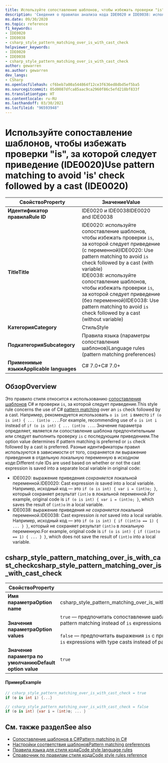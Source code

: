 ```yaml
---
title: Используйте сопоставление шаблонов, чтобы избежать проверки "is", за которой следует приведение (IDE0020 и IDE0038)
description: 'Сведения о правилах анализа кода IDE0020 и IDE0038: используйте сопоставление шаблонов, чтобы избежать проверки "is", за которой следует приведение'
ms.date: 09/30/2020
ms.topic: reference
f1_keywords:
- IDE0020
- IDE0038
- csharp_style_pattern_matching_over_is_with_cast_check
helpviewer_keywords:
- IDE0020
- IDE0038
- csharp_style_pattern_matching_over_is_with_cast_check
author: gewarren
ms.author: gewarren
dev_langs:
- CSharp
ms.openlocfilehash: cf6beb7a00a544864f12ce3f636ed8dbd5ef5ba5
ms.sourcegitcommit: 05d0087dfca85aac9ca2960f86c5efd218bf833f
ms.translationtype: HT
ms.contentlocale: ru-RU
ms.lasthandoff: 03/30/2021
ms.locfileid: "96593948"
---
```

# <a name="use-pattern-matching-to-avoid-is-check-followed-by-a-cast-ide0020"></a><span data-ttu-id="0fd4b-103">Используйте сопоставление шаблонов, чтобы избежать проверки "is", за которой следует приведение (IDE0020)</span><span class="sxs-lookup"><span data-stu-id="0fd4b-103">Use pattern matching to avoid 'is' check followed by a cast (IDE0020)</span></span>

|<span data-ttu-id="0fd4b-104">Свойство</span><span class="sxs-lookup"><span data-stu-id="0fd4b-104">Property</span></span>|<span data-ttu-id="0fd4b-105">Значение</span><span class="sxs-lookup"><span data-stu-id="0fd4b-105">Value</span></span>|
|-|-|
| <span data-ttu-id="0fd4b-106">**Идентификатор правила**</span><span class="sxs-lookup"><span data-stu-id="0fd4b-106">**Rule ID**</span></span> | <span data-ttu-id="0fd4b-107">IDE0020 и IDE0038</span><span class="sxs-lookup"><span data-stu-id="0fd4b-107">IDE0020 and IDE0038</span></span> |
| <span data-ttu-id="0fd4b-108">**Title**</span><span class="sxs-lookup"><span data-stu-id="0fd4b-108">**Title**</span></span> | <span data-ttu-id="0fd4b-109">IDE0020: используйте сопоставление шаблонов, чтобы избежать проверки `is`, за которой следует приведение (с переменной)</span><span class="sxs-lookup"><span data-stu-id="0fd4b-109">IDE0020: Use pattern matching to avoid `is` check followed by a cast (with variable)</span></span><br/> <span data-ttu-id="0fd4b-110">IDE0038: используйте сопоставление шаблонов, чтобы избежать проверки `is`, за которой следует приведение (без переменной)</span><span class="sxs-lookup"><span data-stu-id="0fd4b-110">IDE0038: Use pattern matching to avoid `is` check followed by a cast (without variable)</span></span> |
| <span data-ttu-id="0fd4b-111">**Категория**</span><span class="sxs-lookup"><span data-stu-id="0fd4b-111">**Category**</span></span> | <span data-ttu-id="0fd4b-112">Стиль</span><span class="sxs-lookup"><span data-stu-id="0fd4b-112">Style</span></span> |
| <span data-ttu-id="0fd4b-113">**Подкатегория**</span><span class="sxs-lookup"><span data-stu-id="0fd4b-113">**Subcategory**</span></span> | <span data-ttu-id="0fd4b-114">Правила языка (параметры сопоставления шаблонов)</span><span class="sxs-lookup"><span data-stu-id="0fd4b-114">Language rules (pattern matching preferences)</span></span> |
| <span data-ttu-id="0fd4b-115">**Применимые языки**</span><span class="sxs-lookup"><span data-stu-id="0fd4b-115">**Applicable languages**</span></span> | <span data-ttu-id="0fd4b-116">C# 7.0+</span><span class="sxs-lookup"><span data-stu-id="0fd4b-116">C# 7.0+</span></span> |

## <a name="overview"></a><span data-ttu-id="0fd4b-117">Обзор</span><span class="sxs-lookup"><span data-stu-id="0fd4b-117">Overview</span></span>

<span data-ttu-id="0fd4b-118">Это правило стиля относится к использованию [сопоставления шаблонов](../../../csharp/pattern-matching.md) C# и проверки `is`, за которой следует приведение.</span><span class="sxs-lookup"><span data-stu-id="0fd4b-118">This style rule concerns the use of C# [pattern matching](../../../csharp/pattern-matching.md) over an `is` check followed by a cast.</span></span> <span data-ttu-id="0fd4b-119">Например, рекомендуется использовать `o is int i` вместо `if (o is int) { ... (int)o ...`.</span><span class="sxs-lookup"><span data-stu-id="0fd4b-119">For example, recommending use of `o is int i` instead of `if (o is int) { ... (int)o ...`.</span></span> <span data-ttu-id="0fd4b-120">Значение параметра определяет, является ли сопоставление шаблона предпочтительным или следует выполнить проверку `is` с последующим приведением.</span><span class="sxs-lookup"><span data-stu-id="0fd4b-120">The option value determines if pattern matching is preferred or `is` check followed by a cast is preferred.</span></span> <span data-ttu-id="0fd4b-121">Разные идентификаторы правил используются в зависимости от того, сохраняется ли выражение приведения в отдельную локальную переменную в исходном коде:</span><span class="sxs-lookup"><span data-stu-id="0fd4b-121">Different rule IDs are used based on whether or not the cast expression is saved into a separate local variable in original code:</span></span>

- <span data-ttu-id="0fd4b-122">IDE0020: выражение приведения _сохраняется_ локальной переменной.</span><span class="sxs-lookup"><span data-stu-id="0fd4b-122">IDE0020: Cast expression _is_ saved into a local variable.</span></span> <span data-ttu-id="0fd4b-123">Например, исходный код — это `if (o is int) { var i = (int)o; }`, который сохраняет результат `(int)o` в локальной переменной.</span><span class="sxs-lookup"><span data-stu-id="0fd4b-123">For example, original code is `if (o is int) { var i = (int)o; }`, which saves the result of `(int)o` in a local variable.</span></span>
- <span data-ttu-id="0fd4b-124">IDE0038: выражение приведения _не сохраняется_ локальной переменной.</span><span class="sxs-lookup"><span data-stu-id="0fd4b-124">IDE0038: Cast expression _is not_ saved into a local variable.</span></span> <span data-ttu-id="0fd4b-125">Например, исходный код — это `if (o is int) { if ((int)o == 1) { ... } }`, который не сохраняет результат `(int)o` в локальную переменную.</span><span class="sxs-lookup"><span data-stu-id="0fd4b-125">For example, original code is `if (o is int) { if ((int)o == 1) { ... } }`, which does not save the result of `(int)o` into a local variable.</span></span>

## <a name="csharp_style_pattern_matching_over_is_with_cast_check"></a><span data-ttu-id="0fd4b-126">csharp_style_pattern_matching_over_is_with_cast_check</span><span class="sxs-lookup"><span data-stu-id="0fd4b-126">csharp_style_pattern_matching_over_is_with_cast_check</span></span>

|<span data-ttu-id="0fd4b-127">Свойство</span><span class="sxs-lookup"><span data-stu-id="0fd4b-127">Property</span></span>|<span data-ttu-id="0fd4b-128">Значение</span><span class="sxs-lookup"><span data-stu-id="0fd4b-128">Value</span></span>|
|-|-|
| <span data-ttu-id="0fd4b-129">**Имя параметра**</span><span class="sxs-lookup"><span data-stu-id="0fd4b-129">**Option name**</span></span> | <span data-ttu-id="0fd4b-130">csharp_style_pattern_matching_over_is_with_cast_check</span><span class="sxs-lookup"><span data-stu-id="0fd4b-130">csharp_style_pattern_matching_over_is_with_cast_check</span></span>
| <span data-ttu-id="0fd4b-131">**Значения параметра**</span><span class="sxs-lookup"><span data-stu-id="0fd4b-131">**Option values**</span></span> | <span data-ttu-id="0fd4b-132">`true` — предпочитать сопоставление шаблонов вместо выражений `is` с приведениями типов.</span><span class="sxs-lookup"><span data-stu-id="0fd4b-132">`true` - Prefer pattern matching instead of `is` expressions with type casts</span></span><br /><br /><span data-ttu-id="0fd4b-133">`false` — предпочитать выражения `is` с приведениями типов вместо сопоставления шаблонов.</span><span class="sxs-lookup"><span data-stu-id="0fd4b-133">`false` - Prefer `is` expressions with type casts instead of pattern matching</span></span> |
| <span data-ttu-id="0fd4b-134">**Значение параметра по умолчанию**</span><span class="sxs-lookup"><span data-stu-id="0fd4b-134">**Default option value**</span></span> | `true` |

#### <a name="example"></a><span data-ttu-id="0fd4b-135">Пример</span><span class="sxs-lookup"><span data-stu-id="0fd4b-135">Example</span></span>

```csharp
// csharp_style_pattern_matching_over_is_with_cast_check = true
if (o is int i) {...}

// csharp_style_pattern_matching_over_is_with_cast_check = false
if (o is int) {var i = (int)o; ... }
```

## <a name="see-also"></a><span data-ttu-id="0fd4b-136">См. также раздел</span><span class="sxs-lookup"><span data-stu-id="0fd4b-136">See also</span></span>

- [<span data-ttu-id="0fd4b-137">Сопоставление шаблонов в C#</span><span class="sxs-lookup"><span data-stu-id="0fd4b-137">Pattern matching in C#</span></span>](../../../csharp/pattern-matching.md)
- [<span data-ttu-id="0fd4b-138">Настройки соответствия шаблонов</span><span class="sxs-lookup"><span data-stu-id="0fd4b-138">Pattern matching preferences</span></span>](pattern-matching-preferences.md)
- [<span data-ttu-id="0fd4b-139">Правила языка для стиля кода</span><span class="sxs-lookup"><span data-stu-id="0fd4b-139">Code style language rules</span></span>](language-rules.md)
- [<span data-ttu-id="0fd4b-140">Справочник по правилам стиля кода</span><span class="sxs-lookup"><span data-stu-id="0fd4b-140">Code style rules reference</span></span>](index.md)
